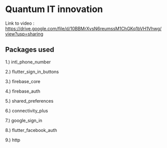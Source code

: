 # Quantum IT innovation


Link to video : https://drive.google.com/file/d/10BBMrXvsN6reumssM1ChGKq1bVH1Vhwg/view?usp=sharing


## Packages used

1.) intl_phone_number

2.) flutter_sign_in_buttons

3.) firebase_core

4.) firebase_auth

5.) shared_preferences

6.) connectivity_plus

7.) google_sign_in

8.) flutter_facebook_auth

9.) http
